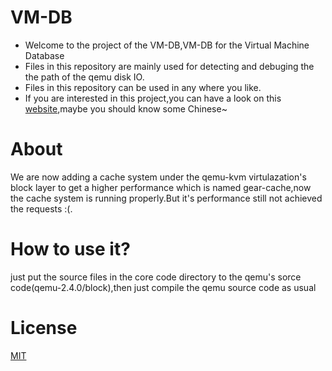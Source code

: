 # VM-DB
- Welcome to the project of the VM-DB,VM-DB for the Virtual Machine Database
- Files in this repository are mainly used for detecting and debuging the the path of the qemu disk IO.
- Files in this repository can be used in any where you like.
- If you are interested in this project,you can have a look on this [website](http://jusonalien.gitbooks.io/scnu-vmdb/content/),maybe you should know some Chinese~


# About

We are now adding a cache system under the qemu-kvm virtulazation's block layer to get a higher performance which is named gear-cache,now the cache system is running properly.But it's performance still not achieved the requests :(.

# How to use it?

just put the source files in the core code directory to the qemu's sorce code(qemu-2.4.0/block),then just compile the qemu source code as usual

# License
  [MIT](https://opensource.org/licenses/MIT)
